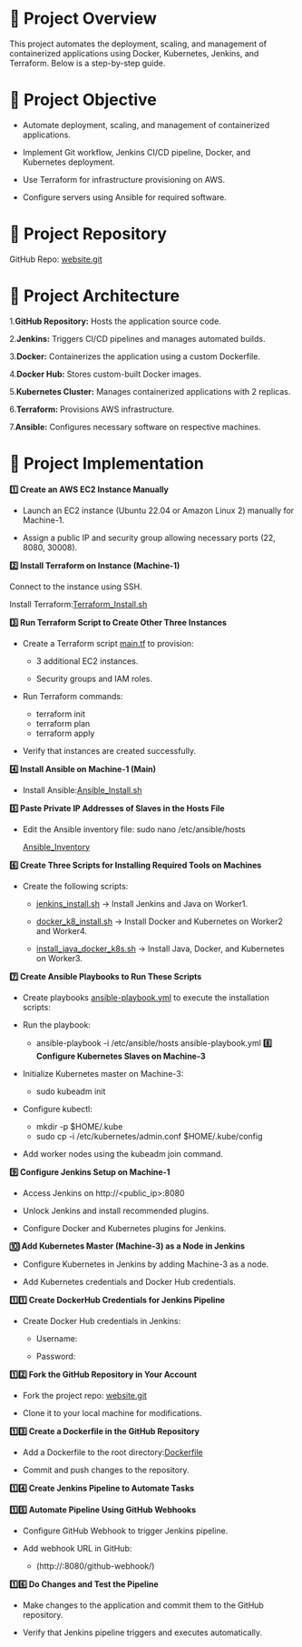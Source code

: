 # 🚀 Project Overview

This project automates the deployment, scaling, and management of containerized applications using Docker, Kubernetes, Jenkins, and Terraform. Below is a step-by-step guide.

# 🎯 Project Objective

- Automate deployment, scaling, and management of containerized applications.

- Implement Git workflow, Jenkins CI/CD pipeline, Docker, and Kubernetes deployment.

- Use Terraform for infrastructure provisioning on AWS.

- Configure servers using Ansible for required software.

# 🔗 Project Repository

GitHub Repo: [website.git](https://github.com/hshar/website)

# 📁 Project Architecture

1.**GitHub Repository:** Hosts the application source code.

2.**Jenkins:** Triggers CI/CD pipelines and manages automated builds.

3.**Docker:** Containerizes the application using a custom Dockerfile.

4.**Docker Hub:** Stores custom-built Docker images.

5.**Kubernetes Cluster:** Manages containerized applications with 2 replicas.

6.**Terraform:** Provisions AWS infrastructure.

7.**Ansible:** Configures necessary software on respective machines.

# 🔄 Project Implementation

**1️⃣ Create an AWS EC2 Instance Manually**

- Launch an EC2 instance (Ubuntu 22.04 or Amazon Linux 2) manually for Machine-1.

- Assign a public IP and security group allowing necessary ports (22, 8080, 30008).

**2️⃣ Install Terraform on Instance (Machine-1)**

Connect to the instance using SSH.

Install Terraform:[Terraform_Install.sh]()

**3️⃣ Run Terraform Script to Create Other Three Instances**

- Create a Terraform script [main.tf]() to provision:

    - 3 additional EC2 instances.

    - Security groups and IAM roles.

- Run Terraform commands:
  
    - terraform init
    - terraform plan
    - terraform apply

- Verify that instances are created successfully.

**4️⃣ Install Ansible on Machine-1 (Main)**

- Install Ansible:[Ansible_Install.sh]()

**5️⃣ Paste Private IP Addresses of Slaves in the Hosts File**

- Edit the Ansible inventory file: sudo nano /etc/ansible/hosts
  
  [Ansible_Inventory]()

**6️⃣ Create Three Scripts for Installing Required Tools on Machines**

- Create the following scripts:

  - [jenkins_install.sh]() → Install Jenkins and Java on Worker1.

  - [docker_k8_install.sh]() → Install Docker and Kubernetes on Worker2 and Worker4.

  - [install_java_docker_k8s.sh]() → Install Java, Docker, and Kubernetes on Worker3.

**7️⃣ Create Ansible Playbooks to Run These Scripts**

- Create playbooks [ansible-playbook.yml]() to execute the installation scripts:

- Run the playbook:

  - ansible-playbook -i /etc/ansible/hosts ansible-playbook.yml
**8️⃣ Configure Kubernetes Slaves on Machine-3**

- Initialize Kubernetes master on Machine-3:

  - sudo kubeadm init

- Configure kubectl:

  - mkdir -p $HOME/.kube
  - sudo cp -i /etc/kubernetes/admin.conf $HOME/.kube/config

- Add worker nodes using the kubeadm join command.

**9️⃣ Configure Jenkins Setup on Machine-1**

- Access Jenkins on http://<public_ip>:8080

- Unlock Jenkins and install recommended plugins.

- Configure Docker and Kubernetes plugins for Jenkins.

**🔟 Add Kubernetes Master (Machine-3) as a Node in Jenkins**

- Configure Kubernetes in Jenkins by adding Machine-3 as a node.

- Add Kubernetes credentials and Docker Hub credentials.

**1️⃣1️⃣ Create DockerHub Credentials for Jenkins Pipeline**

- Create Docker Hub credentials in Jenkins:

  - Username: <dockerhub-username>

  - Password: <dockerhub-password>

**1️⃣2️⃣ Fork the GitHub Repository in Your Account**

- Fork the project repo: [website.git](https://github.com/hshar/website)

- Clone it to your local machine for modifications.

**1️⃣3️⃣ Create a Dockerfile in the GitHub Repository**

- Add a Dockerfile to the root directory:[Dockerfile](Dockerfile)

- Commit and push changes to the repository.

**1️⃣4️⃣ Create Jenkins Pipeline to Automate Tasks**

**1️⃣5️⃣ Automate Pipeline Using GitHub Webhooks**

- Configure GitHub Webhook to trigger Jenkins pipeline.

- Add webhook URL in GitHub:

  - (http://<jenkins-ip>:8080/github-webhook/)
 
**1️⃣6️⃣ Do Changes and Test the Pipeline**

- Make changes to the application and commit them to the GitHub repository.

- Verify that Jenkins pipeline triggers and executes automatically.




